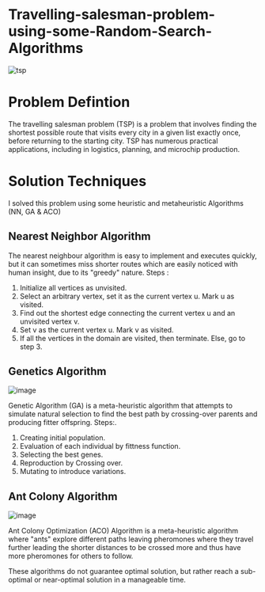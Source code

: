# Travelling-salesman-problem-using-some-Random-Search-Algorithms

![tsp](https://user-images.githubusercontent.com/125984328/233182623-8c761e15-6d1b-4edb-8dd2-393f2a06124b.jpg)
# Problem Defintion
The travelling salesman problem (TSP) is a problem that involves finding the shortest possible route that visits every city in a given list exactly once, before returning to the starting city. TSP has numerous practical applications, including in logistics, planning, and microchip production.
# Solution Techniques
I solved this problem using some heuristic and metaheuristic Algorithms (NN, GA & ACO)
## Nearest Neighbor Algorithm 
The nearest neighbour algorithm is easy to implement and executes quickly, but it can sometimes miss shorter routes which are easily noticed with human insight, due to its "greedy" nature.
Steps :
1. Initialize all vertices as unvisited.
2. Select an arbitrary vertex, set it as the current vertex u. Mark u as visited.
3. Find out the shortest edge connecting the current vertex u and an unvisited vertex v.
4. Set v as the current vertex u. Mark v as visited.
5. If all the vertices in the domain are visited, then terminate. Else, go to step 3.
## Genetics Algorithm
![image](https://user-images.githubusercontent.com/125984328/233184997-99210735-1648-400c-8972-421c406f9ff1.png)

Genetic Algorithm (GA) is a meta-heuristic algorithm that attempts to simulate natural selection to find the best path by crossing-over parents and producing fitter offspring.
Steps:.
1. Creating initial population.
2. Evaluation of each individual by fittness function.
3. Selecting the best genes.
4. Reproduction by Crossing over.
5. Mutating to introduce variations.
## Ant Colony Algorithm
![image](https://user-images.githubusercontent.com/125984328/233184709-424f7d97-6568-4459-9a1e-aec30de35892.png)

Ant Colony Optimization (ACO) Algorithm is a meta-heuristic algorithm where "ants" explore different paths leaving pheromones where they travel further leading the shorter distances to be crossed more and thus have more pheromones for others to follow.


These algorithms do not guarantee optimal solution, but rather reach a sub-optimal or near-optimal solution in a manageable time.
